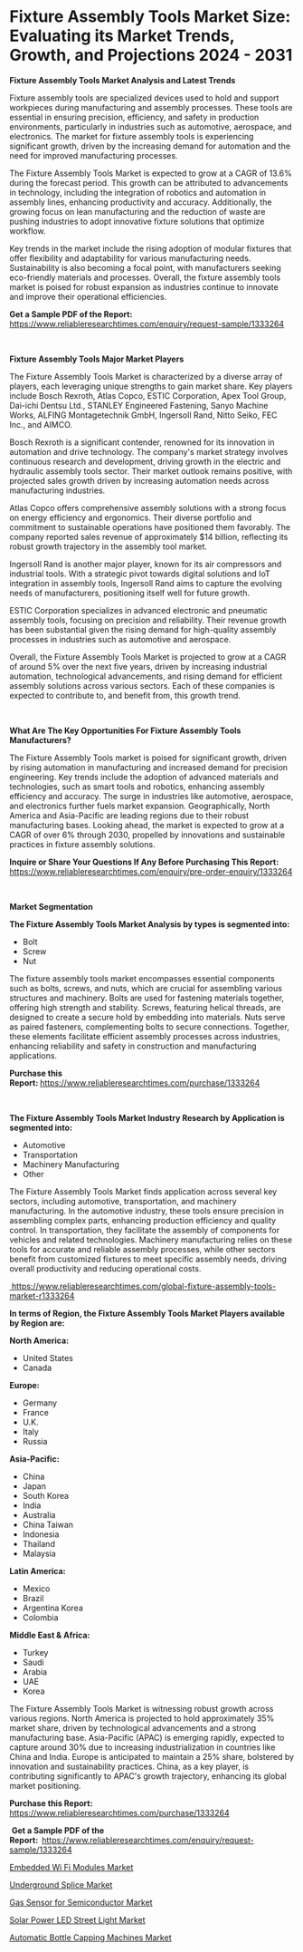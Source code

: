 <p><h1>Fixture Assembly Tools Market Size: Evaluating its Market Trends, Growth, and Projections 2024 - 2031</h1></p><p><strong>Fixture Assembly Tools Market Analysis and Latest Trends</strong></p>
<p><p>Fixture assembly tools are specialized devices used to hold and support workpieces during manufacturing and assembly processes. These tools are essential in ensuring precision, efficiency, and safety in production environments, particularly in industries such as automotive, aerospace, and electronics. The market for fixture assembly tools is experiencing significant growth, driven by the increasing demand for automation and the need for improved manufacturing processes.</p><p>The Fixture Assembly Tools Market is expected to grow at a CAGR of 13.6% during the forecast period. This growth can be attributed to advancements in technology, including the integration of robotics and automation in assembly lines, enhancing productivity and accuracy. Additionally, the growing focus on lean manufacturing and the reduction of waste are pushing industries to adopt innovative fixture solutions that optimize workflow.</p><p>Key trends in the market include the rising adoption of modular fixtures that offer flexibility and adaptability for various manufacturing needs. Sustainability is also becoming a focal point, with manufacturers seeking eco-friendly materials and processes. Overall, the fixture assembly tools market is poised for robust expansion as industries continue to innovate and improve their operational efficiencies.</p></p>
<p><strong>Get a Sample PDF of the Report:&nbsp;</strong> <a href="https://www.reliableresearchtimes.com/enquiry/request-sample/1333264?utm_campaign=1347&utm_medium=2&utm_source=Github&utm_content=ia&utm_term=01102024&utm_id=fixture-assembly-tools">https://www.reliableresearchtimes.com/enquiry/request-sample/1333264</a></p>
<p>&nbsp;</p>
<p><strong>Fixture Assembly Tools Major Market Players</strong></p>
<p><p>The Fixture Assembly Tools Market is characterized by a diverse array of players, each leveraging unique strengths to gain market share. Key players include Bosch Rexroth, Atlas Copco, ESTIC Corporation, Apex Tool Group, Dai-ichi Dentsu Ltd., STANLEY Engineered Fastening, Sanyo Machine Works, ALFING Montagetechnik GmbH, Ingersoll Rand, Nitto Seiko, FEC Inc., and AIMCO.</p><p>Bosch Rexroth is a significant contender, renowned for its innovation in automation and drive technology. The company's market strategy involves continuous research and development, driving growth in the electric and hydraulic assembly tools sector. Their market outlook remains positive, with projected sales growth driven by increasing automation needs across manufacturing industries.</p><p>Atlas Copco offers comprehensive assembly solutions with a strong focus on energy efficiency and ergonomics. Their diverse portfolio and commitment to sustainable operations have positioned them favorably. The company reported sales revenue of approximately $14 billion, reflecting its robust growth trajectory in the assembly tool market.</p><p>Ingersoll Rand is another major player, known for its air compressors and industrial tools. With a strategic pivot towards digital solutions and IoT integration in assembly tools, Ingersoll Rand aims to capture the evolving needs of manufacturers, positioning itself well for future growth.</p><p>ESTIC Corporation specializes in advanced electronic and pneumatic assembly tools, focusing on precision and reliability. Their revenue growth has been substantial given the rising demand for high-quality assembly processes in industries such as automotive and aerospace.</p><p>Overall, the Fixture Assembly Tools Market is projected to grow at a CAGR of around 5% over the next five years, driven by increasing industrial automation, technological advancements, and rising demand for efficient assembly solutions across various sectors. Each of these companies is expected to contribute to, and benefit from, this growth trend.</p></p>
<p>&nbsp;</p>
<p><strong>What Are The Key Opportunities For Fixture Assembly Tools Manufacturers?</strong></p>
<p><p>The Fixture Assembly Tools market is poised for significant growth, driven by rising automation in manufacturing and increased demand for precision engineering. Key trends include the adoption of advanced materials and technologies, such as smart tools and robotics, enhancing assembly efficiency and accuracy. The surge in industries like automotive, aerospace, and electronics further fuels market expansion. Geographically, North America and Asia-Pacific are leading regions due to their robust manufacturing bases. Looking ahead, the market is expected to grow at a CAGR of over 6% through 2030, propelled by innovations and sustainable practices in fixture assembly solutions.</p></p>
<p><strong>Inquire or Share Your Questions If Any Before Purchasing This Report:</strong> <a href="https://www.reliableresearchtimes.com/enquiry/pre-order-enquiry/1333264?utm_campaign=1347&utm_medium=2&utm_source=Github&utm_content=ia&utm_term=01102024&utm_id=fixture-assembly-tools">https://www.reliableresearchtimes.com/enquiry/pre-order-enquiry/1333264</a></p>
<p>&nbsp;</p>
<p><strong>Market Segmentation</strong></p>
<p><strong>The Fixture Assembly Tools Market Analysis by types is segmented into:</strong></p>
<p><ul><li>Bolt</li><li>Screw</li><li>Nut</li></ul></p>
<p><p>The fixture assembly tools market encompasses essential components such as bolts, screws, and nuts, which are crucial for assembling various structures and machinery. Bolts are used for fastening materials together, offering high strength and stability. Screws, featuring helical threads, are designed to create a secure hold by embedding into materials. Nuts serve as paired fasteners, complementing bolts to secure connections. Together, these elements facilitate efficient assembly processes across industries, enhancing reliability and safety in construction and manufacturing applications.</p></p>
<p><strong>Purchase this Report:&nbsp;</strong><a href="https://www.reliableresearchtimes.com/purchase/1333264?utm_campaign=1347&utm_medium=2&utm_source=Github&utm_content=ia&utm_term=01102024&utm_id=fixture-assembly-tools">https://www.reliableresearchtimes.com/purchase/1333264</a></p>
<p>&nbsp;</p>
<p><strong>The Fixture Assembly Tools Market Industry Research by Application is segmented into:</strong></p>
<p><ul><li>Automotive</li><li>Transportation</li><li>Machinery Manufacturing</li><li>Other</li></ul></p>
<p><p>The Fixture Assembly Tools Market finds application across several key sectors, including automotive, transportation, and machinery manufacturing. In the automotive industry, these tools ensure precision in assembling complex parts, enhancing production efficiency and quality control. In transportation, they facilitate the assembly of components for vehicles and related technologies. Machinery manufacturing relies on these tools for accurate and reliable assembly processes, while other sectors benefit from customized fixtures to meet specific assembly needs, driving overall productivity and reducing operational costs.</p></p>
<p><a href="https://www.reliableresearchtimes.com/global-fixture-assembly-tools-market-r1333264?utm_campaign=1347&utm_medium=2&utm_source=Github&utm_content=ia&utm_term=01102024&utm_id=fixture-assembly-tools">&nbsp;https://www.reliableresearchtimes.com/global-fixture-assembly-tools-market-r1333264</a></p>
<p><strong>In terms of Region, the Fixture Assembly Tools Market Players available by Region are:</strong></p>
<p>
    <p> <strong> North America: </strong>
        <ul>
            <li>United States</li>
            <li>Canada</li>
        </ul>
        </p> 
    <p> <strong> Europe: </strong>
        <ul>
            <li>Germany</li>
            <li>France</li>
            <li>U.K.</li>
            <li>Italy</li>
            <li>Russia</li>
        </ul>
        </p> 
    <p> <strong> Asia-Pacific: </strong>
        <ul>
            <li>China</li>
            <li>Japan</li>
            <li>South Korea</li>
            <li>India</li>
            <li>Australia</li>
            <li>China Taiwan</li>
            <li>Indonesia</li>
            <li>Thailand</li>
            <li>Malaysia</li>
        </ul>
        </p> 
    <p> <strong> Latin America: </strong>
        <ul>
            <li>Mexico</li>
            <li>Brazil</li>
            <li>Argentina Korea</li>
            <li>Colombia</li>
        </ul>
        </p> 
    <p> <strong> Middle East & Africa: </strong>
        <ul>
            <li>Turkey</li>
            <li>Saudi</li>
            <li>Arabia</li>
            <li>UAE</li>
            <li>Korea</li>
        </ul>
    </p>
    </p>
<p><p>The Fixture Assembly Tools Market is witnessing robust growth across various regions. North America is projected to hold approximately 35% market share, driven by technological advancements and a strong manufacturing base. Asia-Pacific (APAC) is emerging rapidly, expected to capture around 30% due to increasing industrialization in countries like China and India. Europe is anticipated to maintain a 25% share, bolstered by innovation and sustainability practices. China, as a key player, is contributing significantly to APAC's growth trajectory, enhancing its global market positioning.</p></p>
<p><strong>Purchase this Report: </strong><a href="https://www.reliableresearchtimes.com/purchase/1333264?utm_campaign=1347&utm_medium=2&utm_source=Github&utm_content=ia&utm_term=01102024&utm_id=fixture-assembly-tools">https://www.reliableresearchtimes.com/purchase/1333264</a></p>
<p>&nbsp;<strong>Get a Sample PDF of the Report:&nbsp;&nbsp;</strong><a href="https://www.reliableresearchtimes.com/enquiry/request-sample/1333264?utm_campaign=1347&utm_medium=2&utm_source=Github&utm_content=ia&utm_term=01102024&utm_id=fixture-assembly-tools">https://www.reliableresearchtimes.com/enquiry/request-sample/1333264</a></p>
<p><strong></strong></p>
<p><p><a href="https://issuu.com/reportprime-2/docs/embedded-wi-fi-modules-market-size-_12a0be30e9cb3a?utm_campaign=1347&utm_medium=2&utm_source=Github&utm_content=ia&utm_term=01102024&utm_id=fixture-assembly-tools">Embedded Wi Fi Modules Market</a></p><p><a href="https://www.linkedin.com/pulse/underground-splice-industry-sector-market-dynamics-future-scenarios-iwuqe?utm_campaign=1347&utm_medium=2&utm_source=Github&utm_content=ia&utm_term=01102024&utm_id=fixture-assembly-tools">Underground Splice Market</a></p><p><a href="https://issuu.com/reportprime-2/docs/gas-sensor-for-semiconductor-market_e37a805a71d2f7?utm_campaign=1347&utm_medium=2&utm_source=Github&utm_content=ia&utm_term=01102024&utm_id=fixture-assembly-tools">Gas Sensor for Semiconductor Market</a></p><p><a href="https://www.linkedin.com/pulse/deep-dive-solar-power-led-street-light-market-itstrends-ne32e?utm_campaign=1347&utm_medium=2&utm_source=Github&utm_content=ia&utm_term=01102024&utm_id=fixture-assembly-tools">Solar Power LED Street Light Market</a></p><p><a href="https://www.linkedin.com/pulse/comprehensive-automatic-bottle-capping-machines-market-report-pdxre?utm_campaign=1347&utm_medium=2&utm_source=Github&utm_content=ia&utm_term=01102024&utm_id=fixture-assembly-tools">Automatic Bottle Capping Machines Market</a></p></p>